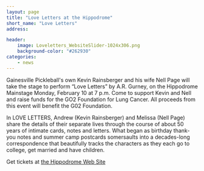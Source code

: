 ```yaml
---
layout: page
title: "Love Letters at the Hippodrome"
short_name: "Love Letters"
address: 

header:
    image: Loveletters_WebsiteSlider-1024x306.png
    background-color: "#262930"
categories:
    - news
---
```

<!--more-->

Gainesville Pickleball's own Kevin Rainsberger and his wife Nell Page will take the stage to perform “Love Letters” by A.R. Gurney, on the Hippodrome Mainstage Monday, February 10 at 7 p.m. Come to support Kevin and Nell and raise funds for the GO2 Foundation for Lung Cancer. All proceeds from this event will benefit the G02 Foundation.

In LOVE LETTERS, Andrew (Kevin Rainsberger) and Melissa (Nell Page) share the details of their separate lives through the course of about 50 years of intimate cards, notes and letters.  What began as birthday thank-you notes and summer camp postcards somersaults into a decades-long correspondence that beautifully tracks the characters as they each go to college, get married and have children.

Get tickets at [the Hippodrome Web Site](https://tickets.thehipp.org/TheatreManager/1/online?performance=28123)